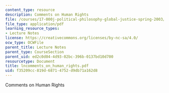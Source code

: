 ```yaml
---
content_type: resource
description: Comments on Human Rights
file: /courses/17-000j-political-philosophy-global-justice-spring-2003/f35209cc819d68714752d9db71a162d8_lncomments_on_human_rights.pdf
file_type: application/pdf
learning_resource_types:
- Lecture Notes
license: https://creativecommons.org/licenses/by-nc-sa/4.0/
ocw_type: OCWFile
parent_title: Lecture Notes
parent_type: CourseSection
parent_uid: ed2c0d04-4d93-02bc-396b-0137bd10d700
resourcetype: Document
title: lncomments_on_human_rights.pdf
uid: f35209cc-819d-6871-4752-d9db71a162d8
---
```

Comments on Human Rights